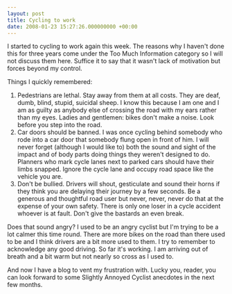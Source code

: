 ```yaml
---
layout: post
title: Cycling to work
date: 2008-01-23 15:27:26.000000000 +00:00
---
```

I started to cycling to work again this week. The reasons why I haven't done this for three years come under the Too Much Information category so I will not discuss them here. Suffice it to say that it wasn't lack of motivation but forces beyond my control.

Things I quickly remembered:
<ol>
	<li>
<div>Pedestrians are lethal. Stay away from them at all costs. They are deaf, dumb, blind, stupid, suicidal sheep. I know this because I am one and I am as guilty as anybody else of crossing the road with my ears rather than my eyes. Ladies and gentlemen: bikes don't make a noise. Look before you step into the road.</div>
</li>
	<li>
<div>Car doors should be banned. I was once cycling behind somebody who rode into a car door that somebody flung open in front of him. I will never forget (although I would like to) both the sound and sight of the impact and of body parts doing things they weren't designed to do. Planners who mark cycle lanes next to parked cars should have their limbs snapped. Ignore the cycle lane and occupy road space like the vehicle you are.</div>
</li>
	<li>
<div>Don't be bullied. Drivers will shout, gesticulate and sound their horns if they think you are delaying their journey by a few seconds. Be a generous and thoughtful road user but never, never, never do that at the expense of your own safety. There is only one loser in a cycle accident whoever is at fault. Don't give the bastards an even break.</div>
</li>
</ol>
Does that sound angry? I used to be an angry cyclist but I'm trying to be a lot calmer this time round. There are more bikes on the road than there used to be and I think drivers are a bit more used to them. I try to remember to acknowledge any good driving. So far it's working. I am arriving out of breath and a bit warm but not nearly so cross as I used to.

And now I have a blog to vent my frustration with. Lucky you, reader, you can look forward to some Slightly Annoyed Cyclist anecdotes in the next few months.
